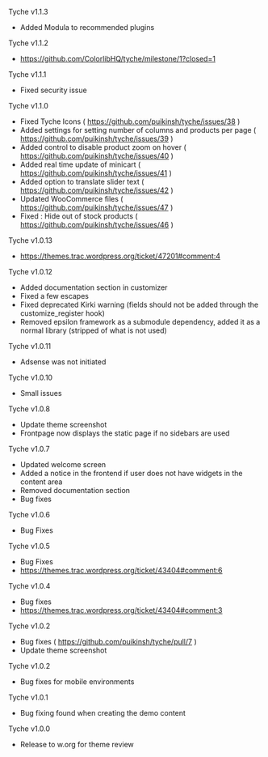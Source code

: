 Tyche v1.1.3
- Added Modula to recommended plugins

Tyche v1.1.2
- https://github.com/ColorlibHQ/tyche/milestone/1?closed=1

Tyche v1.1.1
- Fixed security issue

Tyche v1.1.0
- Fixed Tyche Icons ( https://github.com/puikinsh/tyche/issues/38 )
- Added settings for setting number of columns and products per page ( https://github.com/puikinsh/tyche/issues/39 )
- Added control to disable product zoom on hover ( https://github.com/puikinsh/tyche/issues/40 )
- Added real time update of minicart ( https://github.com/puikinsh/tyche/issues/41 )
- Added option to translate slider text ( https://github.com/puikinsh/tyche/issues/42 )
- Updated WooCommerce files ( https://github.com/puikinsh/tyche/issues/47 )
- Fixed : Hide out of stock products ( https://github.com/puikinsh/tyche/issues/46 )

Tyche v1.0.13
- https://themes.trac.wordpress.org/ticket/47201#comment:4

Tyche v1.0.12
- Added documentation section in customizer
- Fixed a few escapes
- Fixed deprecated Kirki warning (fields should not be added through the customize_register hook)
- Removed epsilon framework as a submodule dependency, added it as a normal library (stripped of what is not used)

Tyche v1.0.11
- Adsense was not initiated

Tyche v1.0.10
- Small issues

Tyche v1.0.8
- Update theme screenshot
- Frontpage now displays the static page if no sidebars are used

Tyche v1.0.7
- Updated welcome screen
- Added a notice in the frontend if user does not have widgets in the content area
- Removed documentation section
- Bug fixes

Tyche v1.0.6
- Bug Fixes

Tyche v1.0.5
- Bug Fixes
- https://themes.trac.wordpress.org/ticket/43404#comment:6

Tyche v1.0.4
- Bug fixes
- https://themes.trac.wordpress.org/ticket/43404#comment:3

Tyche v1.0.2
- Bug fixes ( https://github.com/puikinsh/tyche/pull/7 )
- Update theme screenshot

Tyche v1.0.2
- Bug fixes for mobile environments

Tyche v1.0.1
- Bug fixing found when creating the demo content

Tyche v1.0.0 
- Release to w.org for theme review

